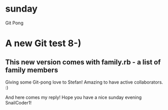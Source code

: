 # sunday
Git Pong 

# A new Git test 8-)

## This new version comes with family.rb - a list of family members

Giving some Git-pong love to Stefan! Amazing to have active collaborators. :)

And here comes my reply! Hope you have a nice sunday evening SnailCoder1!